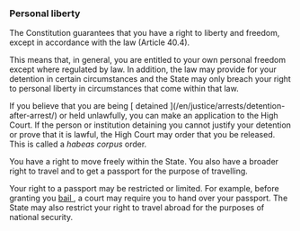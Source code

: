 ###  Personal liberty

The Constitution guarantees that you have a right to liberty and freedom,
except in accordance with the law (Article 40.4).

This means that, in general, you are entitled to your own personal freedom
except where regulated by law. In addition, the law may provide for your
detention in certain circumstances and the State may only breach your right to
personal liberty in circumstances that come within that law.

If you believe that you are being [ detained ](/en/justice/arrests/detention-
after-arrest/) or held unlawfully, you can make an application to the High
Court. If the person or institution detaining you cannot justify your
detention or prove that it is lawful, the High Court may order that you be
released. This is called a _habeas corpus_ order.

You have a right to move freely within the State. You also have a broader
right to travel and to get a passport for the purpose of travelling.

Your right to a passport may be restricted or limited. For example, before
granting you [ bail ](/en/justice/arrests/bail-and-surety/) , a court may
require you to hand over your passport. The State may also restrict your right
to travel abroad for the purposes of national security.
